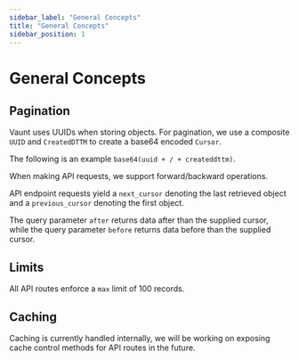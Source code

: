 ```yaml
---
sidebar_label: "General Concepts"
title: "General Concepts"
sidebar_position: 1
---
```


# General Concepts

## Pagination

Vaunt uses UUIDs when storing objects. For pagination, we use a composite `UUID` and `CreatedDTTM` to create a base64 encoded `Cursor`.

The following is an example `base64(uuid + / + createddttm)`.

When making API requests, we support forward/backward operations.

API endpoint requests yield a `next_cursor` denoting the last retrieved object and a `previous_cursor` denoting the first object.

The query parameter `after` returns data after than the supplied cursor, while the query parameter `before` returns data before than the supplied cursor.

## Limits

All API routes enforce a `max` limit of 100 records.

## Caching

Caching is currently handled internally, we will be working on exposing cache control methods for API routes in the future.
